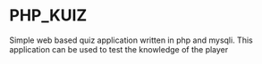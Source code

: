 # PHP_KUIZ
 Simple web based quiz application written in php and mysqli. This application can be used to test the knowledge of the player

